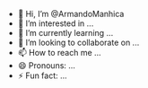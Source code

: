 - 👋 Hi, I’m @ArmandoManhica
- 👀 I’m interested in ...
- 🌱 I’m currently learning ...
- 💞️ I’m looking to collaborate on ...
- 📫 How to reach me ...
- 😄 Pronouns: ...
- ⚡ Fun fact: ...

<!---
ArmandoManhica/ArmandoManhica is a ✨ special ✨ repository because its `README.md` (this file) appears on your GitHub profile.
You can click the Preview link to take a look at your changes.
--->
